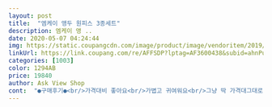 ```yaml
---
layout: post 
title:  "엠케이 앵두 원피스 3종세트" 
description: 엠케이 앵 ..
date: 2020-05-07 04:24:44 
img: https://static.coupangcdn.com/image/product/image/vendoritem/2019/01/10/3717937547/4d7a8bd7-d81f-466e-b406-6605412b3372.jpg 
linkUrl: https://link.coupang.com/re/AFFSDP?lptag=AF3600438&subid=ahnPublicAsk&pageKey=96916154&itemId=298124494&vendorItemId=3717937547&traceid=V0-113-78da483350b9d813 
categories: [1003] 
color: 1294AB 
price: 19840 
author: Ask View Shop 
cont:  "●구매후기●<br/>가격대비 좋아요<br/>가볍고 귀여워요<br/>그냥 딱 가격대그대로 가격인거같아여<br/>기대를 너무한거같네요~<br/>머리띠도 같이 있어서 이뻐요<br/>바지 허리가 조금 작은것 같이 생각되네요<br/>색상도 디자인도 편하고 좋아요<br/>아기들 피부에도 색이 잘받아요<br/>입혀보니 예쁘다고 딸이 좋아하네요<br/>" 
---
```

